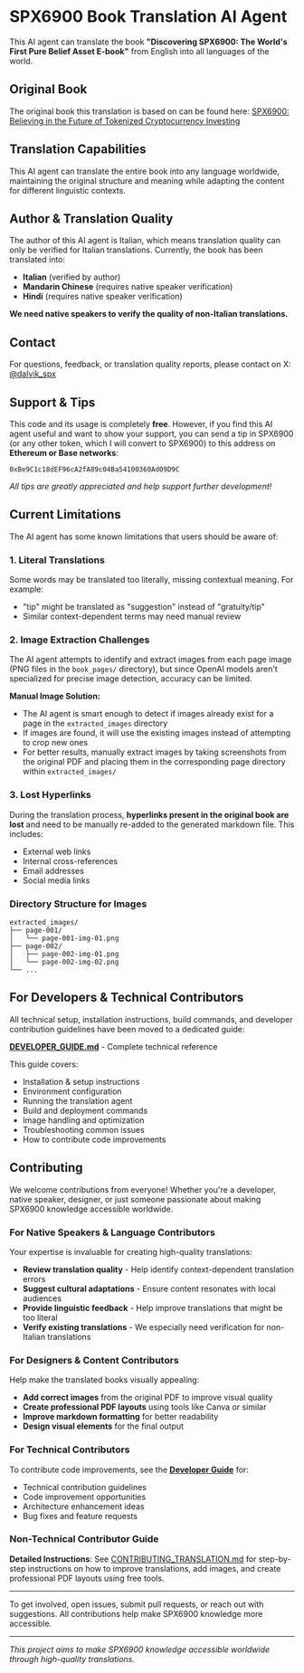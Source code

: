 # SPX6900 Book Translation AI Agent

This AI agent can translate the book **"Discovering SPX6900: The World's First Pure Belief Asset E-book"** from English into all languages of the world.

## Original Book

The original book this translation is based on can be found here:
[SPX6900: Believing in the Future of Tokenized Cryptocurrency Investing](https://www.amazon.com/SPX6900-Believing-Tokenized-Cryptocurrency-Investing/dp/B0FC4BGVKJ/ref=sr_1_1?crid=2YCS1OXUQBI4E&dib=eyJ2IjoiMSJ9.n6Yx7X9Yn1orvqzELSXuHODtAM-ahn-b_I1TIicOhNf3azDo_qbxUFGfvlYhqYaG._EaNwqxmSImYc7DfX6Gv2a08iuYhgKX1TbsVfIpeq1o&dib_tag=se&keywords=spx6900+book&qid=1757841026&sprefix=spx6900+b%2Caps%2C184&sr=8-1)

## Translation Capabilities

This AI agent can translate the entire book into any language worldwide, maintaining the original structure and meaning while adapting the content for different linguistic contexts.

## Author & Translation Quality

The author of this AI agent is Italian, which means translation quality can only be verified for Italian translations. Currently, the book has been translated into:

- **Italian** (verified by author)
- **Mandarin Chinese** (requires native speaker verification)
- **Hindi** (requires native speaker verification)

**We need native speakers to verify the quality of non-Italian translations.**

## Contact

For questions, feedback, or translation quality reports, please contact on X: [@dalvik_spx](https://x.com/dalvik_spx)

## Support & Tips

This code and its usage is completely **free**. However, if you find this AI agent useful and want to show your support, you can send a tip in SPX6900 (or any other token, which I will convert to SPX6900) to this address on **Ethereum or Base networks**:

```
0xBe9C1c18dEF96cA2fA89c04Ba54100360Ad09D9C
```

_All tips are greatly appreciated and help support further development!_

## Current Limitations

The AI agent has some known limitations that users should be aware of:

### 1. Literal Translations

Some words may be translated too literally, missing contextual meaning. For example:

- "tip" might be translated as "suggestion" instead of "gratuity/tip"
- Similar context-dependent terms may need manual review

### 2. Image Extraction Challenges

The AI agent attempts to identify and extract images from each page image (PNG files in the `book_pages/` directory), but since OpenAI models aren't specialized for precise image detection, accuracy can be limited.

**Manual Image Solution:**

- The AI agent is smart enough to detect if images already exist for a page in the `extracted_images` directory
- If images are found, it will use the existing images instead of attempting to crop new ones
- For better results, manually extract images by taking screenshots from the original PDF and placing them in the corresponding page directory within `extracted_images/`

### 3. Lost Hyperlinks

During the translation process, **hyperlinks present in the original book are lost** and need to be manually re-added to the generated markdown file. This includes:

- External web links
- Internal cross-references
- Email addresses
- Social media links

### Directory Structure for Images

```
extracted_images/
├── page-001/
│   └── page-001-img-01.png
├── page-002/
│   ├── page-002-img-01.png
│   └── page-002-img-02.png
└── ...
```

## For Developers & Technical Contributors

All technical setup, installation instructions, build commands, and developer contribution guidelines have been moved to a dedicated guide:

**[DEVELOPER_GUIDE.md](./DEVELOPER_GUIDE.md)** - Complete technical reference

This guide covers:

- Installation & setup instructions
- Environment configuration
- Running the translation agent
- Build and deployment commands
- Image handling and optimization
- Troubleshooting common issues
- How to contribute code improvements

## Contributing

We welcome contributions from everyone! Whether you're a developer, native speaker, designer, or just someone passionate about making SPX6900 knowledge accessible worldwide.

### For Native Speakers & Language Contributors

Your expertise is invaluable for creating high-quality translations:

- **Review translation quality** - Help identify context-dependent translation errors
- **Suggest cultural adaptations** - Ensure content resonates with local audiences
- **Provide linguistic feedback** - Help improve translations that might be too literal
- **Verify existing translations** - We especially need verification for non-Italian translations

### For Designers & Content Contributors

Help make the translated books visually appealing:

- **Add correct images** from the original PDF to improve visual quality
- **Create professional PDF layouts** using tools like Canva or similar
- **Improve markdown formatting** for better readability
- **Design visual elements** for the final output

### For Technical Contributors

To contribute code improvements, see the **[Developer Guide](./DEVELOPER_GUIDE.md)** for:

- Technical contribution guidelines
- Code improvement opportunities
- Architecture enhancement ideas
- Bug fixes and feature requests

### Non-Technical Contributor Guide

**Detailed Instructions**: See [CONTRIBUTING_TRANSLATION.md](./CONTRIBUTING_TRANSLATION.md) for step-by-step instructions on how to improve translations, add images, and create professional PDF layouts using free tools.

---

To get involved, open issues, submit pull requests, or reach out with suggestions. All contributions help make SPX6900 knowledge more accessible.

---

_This project aims to make SPX6900 knowledge accessible worldwide through high-quality translations._
